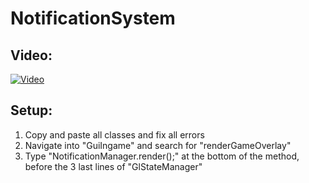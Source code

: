 # NotificationSystem

## Video:
[![Video](https://img.youtube.com/vi/26f1WrsE7mk/0.jpg)](https://www.youtube.com/watch?v=26f1WrsE7mk)

## Setup:
1. Copy and paste all classes and fix all errors
2. Navigate into "GuiIngame" and search for "renderGameOverlay"
3. Type "NotificationManager.render();" at the bottom of the method, before the 3 last lines of "GlStateManager"
